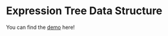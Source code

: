 # Expression Tree Data Structure

You can find the [demo](https://www.youtube.com/watch?v=CeObGTMsyik&ab_channel=BenyamainYacoob) here!
